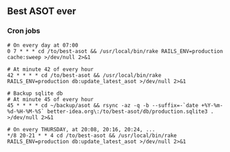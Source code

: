 ## Best ASOT ever

### Cron jobs


	# On every day at 07:00
	0 7 * * * cd /to/best-asot && /usr/local/bin/rake RAILS_ENV=production cache:sweep >/dev/null 2>&1
	
	# At minute 42 of every hour
	42 * * * * cd /to/best-asot && /usr/local/bin/rake RAILS_ENV=production db:update_latest_asot >/dev/null 2>&1 

	# Backup sqlite db
	# At minute 45 of every hour
	45 * * * * cd ~/backup/asot && rsync -az -q -b --suffix=-`date +%Y-%m-%d-%H-%M-%S` better-idea.org\:/to/best-asot/db/production.sqlite3 . >/dev/null 2>&1 

	# On every THURSDAY, at 20:08, 20:16, 20:24, ...
	*/8 20-21 * * 4 cd /to/best-asot && /usr/local/bin/rake RAILS_ENV=production db:update_latest_asot >/dev/null 2>&1

